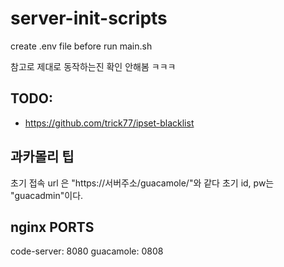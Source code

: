 # server-init-scripts

create .env file before run main.sh

참고로 제대로 동작하는진 확인 안해봄 ㅋㅋㅋ

## TODO:
- https://github.com/trick77/ipset-blacklist


## 과카몰리 팁
초기 접속 url 은 "https://서버주소/guacamole/"와 같다
초기 id, pw는 "guacadmin"이다.


## nginx PORTS
code-server: 8080
guacamole: 0808
